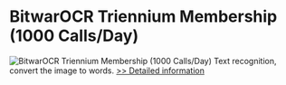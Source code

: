 # BitwarOCR Triennium Membership (1000 Calls/Day)
![BitwarOCR Triennium Membership (1000 Calls/Day)](https://mycommerce.akamaized.net/api/pimages/P300986664/BIG/300986664.PNG)
Text recognition, convert the image to words.
[>> Detailed information](https://secure.shareit.com/shareit/product.html?productid=300986664&affiliateid=200057808)